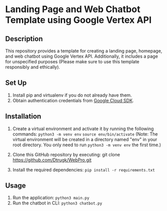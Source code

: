 # Landing Page and Web Chatbot Template using Google Vertex API

## Description
This repository provides a template for creating a landing page, homepage, and web chatbot using Google Vertex API. Additionally, it includes a page for unspecified purposes (Please make sure to use this template responsibly and ethically).

## Set Up
1. Install pip and virtualenv if you do not already have them.
2. Obtain authentication credentials from [Google Cloud SDK](https://cloud.google.com/sdk/gcloud/reference/beta/auth/application-default/login).

## Installation
1. Create a virtual environment and activate it by running the following commands:
`python3 -m venv env`
`source env/bin/activate`
(Note: The virtual environment will be created in a directory named "env" in your root directory. You only need to run `python3 -m venv env` the first time.)

2. Clone this GitHub repository by executing:
git clone https://github.com/Dtrugk/WebPro.git

3. Install the required dependencies:
`pip install -r requirements.txt`

## Usage
1. Run the application:
`python3 main.py`
2. Run the chatbot in CLI:
`python3 chatbot.py`

